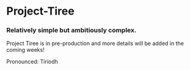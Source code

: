 # Project-Tiree

<h3>Relatively simple but ambitiously complex.</h3>
<p> Project Tiree is in pre-production and more details will be added in the coming weeks! </p>
<footer>Pronounced: Tiriodh</footer>
